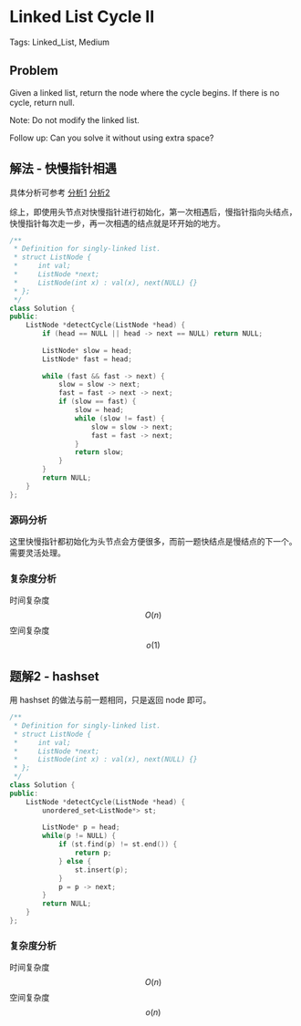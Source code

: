 # Linked List Cycle II

Tags: Linked_List, Medium

## Problem

Given a linked list, return the node where the cycle begins. If there is no cycle, return null.

Note: Do not modify the linked list.

Follow up:
Can you solve it without using extra space?

## 解法 - 快慢指针相遇

具体分析可参考
[分析1](https://siddontang.gitbooks.io/leetcode-solution/content/linked_list/linked_list_cycle.html)
[分析2](https://algorithm.yuanbin.me/zh-hans/linked_list/linked_list_cycle_ii.html)

综上，即使用头节点对快慢指针进行初始化，第一次相遇后，慢指针指向头结点，快慢指针每次走一步，再一次相遇的结点就是环开始的地方。

```cpp
/**
 * Definition for singly-linked list.
 * struct ListNode {
 *     int val;
 *     ListNode *next;
 *     ListNode(int x) : val(x), next(NULL) {}
 * };
 */
class Solution {
public:
    ListNode *detectCycle(ListNode *head) {
        if (head == NULL || head -> next == NULL) return NULL;
        
        ListNode* slow = head;
        ListNode* fast = head;
        
        while (fast && fast -> next) {
            slow = slow -> next;
            fast = fast -> next -> next;
            if (slow == fast) {
                slow = head;
                while (slow != fast) {
                    slow = slow -> next;
                    fast = fast -> next;
                }
                return slow;
            }
        }
        return NULL;
    }
};
```

### 源码分析

这里快慢指针都初始化为头节点会方便很多，而前一题快结点是慢结点的下一个。需要灵活处理。

### 复杂度分析

时间复杂度 $$O(n)$$
空间复杂度 $$o(1)$$

## 题解2 - hashset

用 hashset 的做法与前一题相同，只是返回 node 即可。

```cpp
/**
 * Definition for singly-linked list.
 * struct ListNode {
 *     int val;
 *     ListNode *next;
 *     ListNode(int x) : val(x), next(NULL) {}
 * };
 */
class Solution {
public:
    ListNode *detectCycle(ListNode *head) {
        unordered_set<ListNode*> st;
        
        ListNode* p = head;
        while(p != NULL) {
            if (st.find(p) != st.end()) {
                return p;
            } else {
                st.insert(p);
            }
            p = p -> next;
        }
        return NULL;
    }
};
```

### 复杂度分析

时间复杂度 $$O(n)$$
空间复杂度 $$o(n)$$
